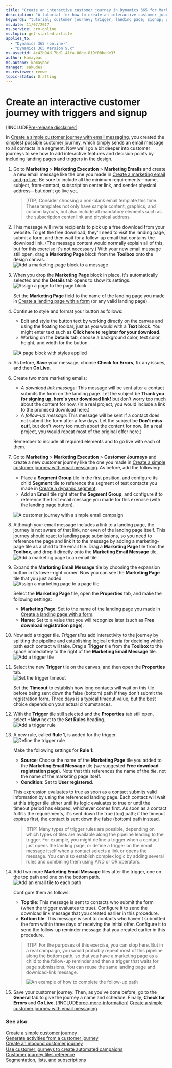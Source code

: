 ```yaml
---
title: "Create an interactive customer journey in Dynamics 365 for Marketing | Microsoft Docs"
description: "A tutorial for how to create an interactive customer journey featuring signups and triggers in Dynamics 365 for Marketing"
keywords: "tutorial; customer journey; trigger; landing page; signup; page"
ms.date: 11/07/2017
ms.service: crm-online
ms.topic: get-started-article
applies_to:
  - "Dynamics 365 (online)"
  - "Dynamics 365 Version 9.x"
ms.assetid: 4c42b94d-7bd1-41fa-80de-819f00bede33
author: kamaybac
ms.author: kamaybac
manager: sakudes
ms.reviewer: renwe
topic-status: Drafting
---
```


# Create an interactive customer journey with triggers and signup

[!INCLUDE[Pre-release disclaimer](../includes/cc-beta-prerelease-disclaimer.md)]

In [Create a simple customer journey with email messaging](create-simple-customer-journey.md), you created the simplest possible customer journey, which simply sends an email message to all contacts in a segment. Now we'll go a bit deeper into customer journeys to see how to add interactive features and decision points by including landing pages and triggers in the design.

1. Go to **Marketing** &gt; **Marketing Execution** &gt; **Marketing Emails** and create a new email message like the one you made in [Create a marketing email and go live](create-marketing-email.md). Be sure to include all the minimum requirements&mdash;name, subject, from-contact, subscription center link, and sender physical address—but don't go live yet.

    > [!TIP] Consider choosing a non-blank email template this time. These templates not only have sample content, graphics, and column layouts, but also include all mandatory elements such as the subscription center link and physical address.

1. This message will invite recipients to pick up a free download from your website. To get the free download, they'll need to visit the landing page, submit a form, and then wait for a follow-up email that contains the download link. (The message content would normally explain all of this, but for this exercise it's not necessary.) With your new email message still open, drag a **Marketing Page** block from the **Toolbox** onto the design canvas.  
    ![Add a marketing-page block to a message](media/email-add-page-block.png "Add a Marketing Page block to a message")

1. When you drop the **Marketing Page** block in place, it's automatically selected and the **Details** tab opens to show its settings.  
    ![Assign a page to the page block](media/email-page-block-properties.png "Assign a page to the page block")

    Set the **Marketing Page** field to the name of the landing page you made in [Create a landing page with a form](create-landing-page.md) (or any valid landing page).  

1. Continue to style and format your button as follows:
    - Edit and style the button text by working directly on the canvas and using the floating toolbar, just as you would with a **Text** block. You might enter text such as **Click here to register for your download**.
    - Working on the **Details** tab, choose a background color, text color, height, and width for the button.

    ![A page block with styles applied](media/email-page-block-styled.png "A page block with styles applied")

1. As before, **Save** your message, choose **Check for Errors**, fix any issues, and then **Go Live**.

1. Create two more marketing emails:
    - *A download link message*: This message will be sent after a contact submits the form on the landing page. Let the subject be **Thank you for signing up, here's your download link!** but don't worry too much about the content for now. (In a real project, you would include a link to the promised download here.)
    - *A follow-up message*: This message will be sent if a contact does not submit the form after a few days. Let the subject be **Don't miss out!**, but don't worry too much about the content for now. (In a real project, you would repeat most of the original offer here.)

    Remember to include all required elements and to go live with each of them.

1. Go to **Marketing** &gt; **Marketing Execution** &gt; **Customer Journeys** and create a new customer journey like the one you made in [Create a simple customer journey with email messaging](create-simple-customer-journey.md). As before, add the following:
    - Place a **Segment Group** tile in the first position, and configure its child **Segment** tile to reference the segment of test contacts you made in [Create a dynamic segment](create-segment.md).
    - Add an **Email** tile right after the **Segment Group**, and configure it to reference the first email message you made for this exercise (with the landing page button).

    ![A customer journey with a simple email campaign](media/journey-email-only.png "A customer journey with a simple email campaign")  

1. Although your email message includes a link to a landing page, the journey is not aware of that link, nor even of the landing page itself. This journey should react to landing page submissions, so you need to reference the page and link it to the message by adding a marketing-page tile as a child to the email tile. Drag a **Marketing Page** tile from the **Toolbox**, and drop it directly onto the **Marketing Email Message** tile.  
    ![Add a marketing page to an email tile](media/journey-add-page.png "Add a marketing page to an email tile")

1. Expand the **Marketing Email Message** tile by choosing the expansion button in its lower-right corner. Now you can see the **Marketing Page** tile that you just added.  
    ![Assign a marketing page to a page tile](media/journey-page-properties.png "Assign a marketing page to a page tile")

    Select the **Marketing Page** tile, open the **Properties** tab, and make the following settings:
    - **Marketing Page**: Set to the name of the landing page you made in [Create a landing page with a form](create-landing-page.md).  
    - **Name**: Set to a value that you will recognize later (such as **Free download registration page**).

1. Now add a trigger tile. *Trigger tiles* add interactivity to the journey by splitting the pipeline and establishing logical criteria for deciding which path each contact will take. Drag a **Trigger** tile from the **Toolbox** to the space immediately to the right of the **Marketing Email Message** tile.  
    ![Add a trigger tile](media/journey-add-trigger-tile.png "Add a trigger tile")

1. Select the new **Trigger** tile on the canvas, and then open the **Properties** tab.  
    ![Set the trigger timeout](media/journey-trigger-timeout.png "Set the trigger timeout")

    Set the **Timeout** to establish how long contacts will wait on this tile before being sent down the false (bottom) path if they don't submit the registration form. Three days is a typical timeout value, but the best choice depends on your actual circumstances.

1. With the **Trigger** tile still selected and the **Properties** tab still open, select **+New** next to the **Set Rules** heading.  
    ![Add a trigger rule](media/journey-trigger-rule-add.png "Add a trigger rule")  

1. A new rule, called **Rule 1**, is added for the trigger.  
    ![Define the trigger rule](media/journey-trigger-rule-define.png "Define the trigger rule")

    Make the following settings for **Rule 1**:
    - **Source**: Choose the name of the **Marketing Page** tile you added to the **Marketing Email Message** tile (we suggested **Free download registration page**). Note that this references the name of the *tile*, not the name of the marketing page itself.
    - **Condition**: Set to **User registered**.

    This expression evaluates to true as soon as a contact submits valid information by using the referenced landing page. Each contact will wait at this trigger tile either until its logic evaluates to true or until the timeout period has elapsed, whichever comes first. As soon as a contact fulfills the requirements, it's sent down the true (top) path; if the timeout expires first, the contact is sent down the false (bottom) path instead.

    > [!TIP] Many types of trigger rules are possible, depending on which types of tiles are available along the pipeline leading to the trigger. For example, you might define a trigger when a contact just opens the landing page, or define a trigger on the email message itself when a contact selects a link or opens the message. You can also establish complex logic by adding several rules and combining them using AND or OR operators.

1. Add two more **Marketing Email Message** tiles after the trigger, one on the top path and one on the bottom path.  
    ![Add an email tile to each path](media/journey-trigger-paths.png "Add an email tile to each path")  

    Configure them as follows:
    - **Top tile**: This message is sent to contacts who submit the form (when the trigger evaluates to true). Configure it to send the download link message that you created earlier in this procedure.
    - **Bottom tile**: This message is sent to contacts who haven't submitted the form within three days of receiving the initial offer. Configure it to send the follow-up reminder message that you created earlier in this procedure.

    > [!TIP] For the purposes of this exercise, you can stop here. But in a real campaign, you would probably repeat most of this pipeline along the bottom path, so that you have a marketing page as a child to the follow-up reminder and then a trigger that waits for page submissions. You can reuse the same landing page and download-link message.
    > 
    > ![An example of how to complete the follow-up path](media/journey-trigger-example.png "An example of how to complete the follow-up path")

1. Save your customer journey. Then, as you've done before, go to the **General** tab to give the journey a name and schedule. Finally, **Check for Errors** and **Go Live**. [!INCLUDE[proc-more-information](../includes/proc-more-information.md)] [Create a simple customer journey with email messaging](create-simple-customer-journey.md)

### See also

[Create a simple customer journey](create-simple-customer-journey.md)  
[Generate activities from a customer journey](generate-activities-from-customer-journey.md)  
[Create an inbound customer journey](create-inbound-customer-journey.md)  
[Use customer journeys to create automated campaigns](customer-journeys-create-automated-campaigns.md)  
[Customer journey tiles reference](customer-journey-tiles-reference.md)  
[Segmentation, lists, and subscriptions](segmentation-lists-subscriptions.md)